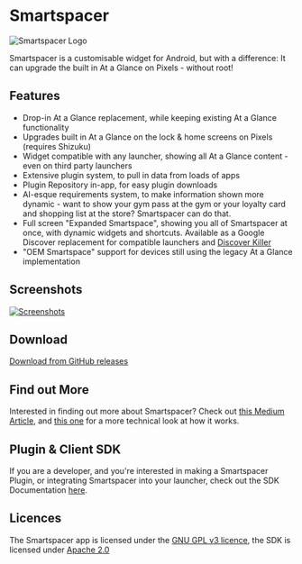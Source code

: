 # Smartspacer

![Smartspacer Logo](https://i.imgur.com/CfHF7Dkl.png)

Smartspacer is a customisable widget for Android, but with a difference: It can upgrade the built in At a Glance on Pixels - without root!

## Features

- Drop-in At a Glance replacement, while keeping existing At a Glance functionality
- Upgrades built in At a Glance on the lock & home screens on Pixels (requires Shizuku)
- Widget compatible with any launcher, showing all At a Glance content - even on third party launchers
- Extensive plugin system, to pull in data from loads of apps
- Plugin Repository in-app, for easy plugin downloads
- AI-esque requirements system, to make information shown more dynamic - want to show your gym pass at the gym or your loyalty card and shopping list at the store? Smartspacer can do that.
- Full screen "Expanded Smartspace", showing you all of Smartspacer at once, with dynamic widgets and shortcuts. Available as a Google Discover replacement for compatible launchers and [Discover Killer](https://github.com/KieronQuinn/DiscoverKiller)
- "OEM Smartspace" support for devices still using the legacy At a Glance implementation

## Screenshots

[![Screenshots](https://i.imgur.com/pqT1Vufl.png)](https://i.imgur.com/pqT1Vuf.png)

## Download

[Download from GitHub releases](https://github.com/KieronQuinn/Smartspacer/releases)

## Find out More

Interested in finding out more about Smartspacer? Check out [this Medium Article](https://medium.com/p/38ccff1e3255), and [this one](https://medium.com/p/554f23a96261/) for a more technical look at how it works.

## Plugin & Client SDK

If you are a developer, and you're interested in making a Smartspacer Plugin, or integrating Smartspacer into your launcher, check out the SDK Documentation [here](https://github.com/KieronQuinn/Smartspacer/wiki/3.-SDK:-Creating-a-Target).

## Licences 

The Smartspacer app is licensed under the [GNU GPL v3 licence](https://github.com/KieronQuinn/Smartspacer/blob/main/LICENSE), the SDK is licensed under [Apache 2.0](https://github.com/KieronQuinn/Smartspacer/blob/main/sdk-core/LICENSE)
